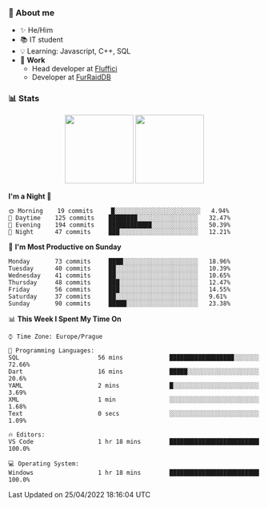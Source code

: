 ### 👋 About me

- ✨ He/Him
- 📚 IT student
- 💡 Learning: Javascript, C++, SQL
- 🔨 **Work**
  - Head developer at [Fluffici](https://fluffici.eu)
  - Developer at [FurRaidDB](https://furraiddb.xyz)

### 📊 Stats
<p align="center">
  <img height="137px" src="https://github-readme-stats-ashy-seven.vercel.app/api?username=Nanoslav&count_private=true&theme=dark&show_icons=true" />
  <img height="137px" src="https://github-readme-stats-ashy-seven.vercel.app/api/top-langs?username=Nanoslav&count_private=true&layout=compact&theme=dark" />
</p>

<!--START_SECTION:waka-->
**I'm a Night 🦉** 

```text
🌞 Morning    19 commits     █░░░░░░░░░░░░░░░░░░░░░░░░   4.94% 
🌆 Daytime    125 commits    ████████░░░░░░░░░░░░░░░░░   32.47% 
🌃 Evening    194 commits    ████████████░░░░░░░░░░░░░   50.39% 
🌙 Night      47 commits     ███░░░░░░░░░░░░░░░░░░░░░░   12.21%

```
📅 **I'm Most Productive on Sunday** 

```text
Monday       73 commits     ████░░░░░░░░░░░░░░░░░░░░░   18.96% 
Tuesday      40 commits     ██░░░░░░░░░░░░░░░░░░░░░░░   10.39% 
Wednesday    41 commits     ██░░░░░░░░░░░░░░░░░░░░░░░   10.65% 
Thursday     48 commits     ███░░░░░░░░░░░░░░░░░░░░░░   12.47% 
Friday       56 commits     ███░░░░░░░░░░░░░░░░░░░░░░   14.55% 
Saturday     37 commits     ██░░░░░░░░░░░░░░░░░░░░░░░   9.61% 
Sunday       90 commits     █████░░░░░░░░░░░░░░░░░░░░   23.38%

```


📊 **This Week I Spent My Time On** 

```text
⌚︎ Time Zone: Europe/Prague

💬 Programming Languages: 
SQL                      56 mins             ██████████████████░░░░░░░   72.66% 
Dart                     16 mins             █████░░░░░░░░░░░░░░░░░░░░   20.6% 
YAML                     2 mins              █░░░░░░░░░░░░░░░░░░░░░░░░   3.69% 
XML                      1 min               ░░░░░░░░░░░░░░░░░░░░░░░░░   1.68% 
Text                     0 secs              ░░░░░░░░░░░░░░░░░░░░░░░░░   1.09%

🔥 Editors: 
VS Code                  1 hr 18 mins        █████████████████████████   100.0%

💻 Operating System: 
Windows                  1 hr 18 mins        █████████████████████████   100.0%

```


 Last Updated on 25/04/2022 18:16:04 UTC
<!--END_SECTION:waka-->

<!--
**Nanoslav/Nanoslav** is a ✨ _special_ ✨ repository because its `README.md` (this file) appears on your GitHub profile.

Here are some ideas to get you started:

- 🔭 I’m currently working on ...
- 🌱 I’m currently learning ...
- 👯 I’m looking to collaborate on ...
- 🤔 I’m looking for help with ...
- 💬 Ask me about ...
- 📫 How to reach me: ...
- 😄 Pronouns: ...
- ⚡ Fun fact: ...
-->
